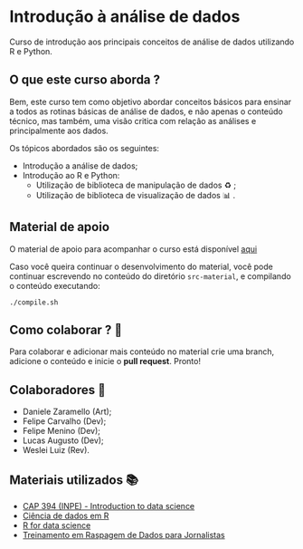 # Introdução à análise de dados  

Curso de introdução aos principais conceitos de análise de dados utilizando R e Python.

## O que este curso aborda ?

Bem, este curso tem como objetivo abordar conceitos básicos para ensinar a todos as rotinas básicas de análise de dados, e não apenas o conteúdo técnico, mas também, uma visão critica com relação as análises e principalmente aos dados.

Os tópicos abordados são os seguintes: 
- Introdução a análise de dados;
- Introdução ao R e Python:
  - Utilização de biblioteca de manipulação de dados :recycle: ;
  - Utilização de biblioteca de visualização de dados :bar_chart: .

## Material de apoio

O material de apoio para acompanhar o curso está disponível [aqui](https://dataat.github.io/introducao-analise-de-dados/)

Caso você queira continuar o desenvolvimento do material, você pode continuar escrevendo no conteúdo do diretório `src-material`, e compilando o conteúdo executando:

```shell 
./compile.sh
``` 

## Como colaborar ? :no_good:

Para colaborar e adicionar mais conteúdo no material crie uma branch, adicione o conteúdo e inicie o **pull request**. Pronto! 

## Colaboradores :construction_worker:

- Daniele Zaramello (Art);
- Felipe Carvalho (Dev);
- Felipe Menino (Dev);
- Lucas Augusto (Dev);
- Weslei Luiz (Rev).

## Materiais utilizados :books:

- [CAP 394 (INPE) - Introduction to data science](https://github.com/rafaeldcsantos/CAP-394)
- [Ciência de dados em R](https://cdr.ibpad.com.br/index.html)
- [R for data science](http://r4ds.had.co.nz/)
- [Treinamento em Raspagem de Dados para Jornalistas](https://github.com/fmasanori/treinamento)
